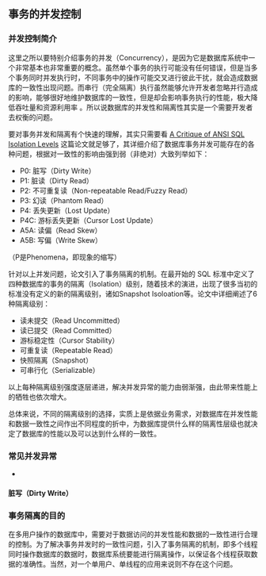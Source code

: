 ## 事务的并发控制

### 并发控制简介

这里之所以要特别介绍事务的并发（Concurrency），是因为它是数据库系统中一个非常基本也非常重要的概念。虽然单个事务的执行可能没有任何错误，但是当多个事务同时并发执行时，不同事务中的操作可能交叉进行彼此干扰，就会造成数据库的一致性出现问题。而串行（完全隔离）执行虽然能够允许开发者忽略并行造成的影响，能够很好地维护数据库的一致性，但是却会影响事务执行的性能，极大降低吞吐量和资源利用率 。所以说数据库的并发性和隔离性其实是一个需要开发者去权衡的问题。

要对事务并发和隔离有个快速的理解，其实只需要看 [A Critique of ANSI SQL Isolation Levels](https://www.microsoft.com/en-us/research/wp-content/uploads/2016/02/tr-95-51.pdf) 这篇论文就足够了，其详细介绍了数据库事务并发可能存在的各种问题，根据对一致性的影响由强到弱（非绝对）大致列举如下：

- P0: 脏写（Dirty Write）
- P1: 脏读（Dirty Read）
- P2: 不可重复读（Non-repeatable Read/Fuzzy Read）
- P3: 幻读（Phantom Read）
- P4: 丢失更新（Lost Update）
- P4C: 游标丢失更新（Cursor Lost Update）
- A5A: 读偏（Read Skew）
- A5B: 写偏（Write Skew）

（P是Phenomena，即现象的缩写）

针对以上并发问题，论文引入了事务隔离的机制。在最开始的 SQL 标准中定义了四种数据库的事务的隔离（Isolation）级别，随着技术的演进，出现了很多当初的标准没有定义的新的隔离级别，诸如Snapshot Isoloation等。论文中详细阐述了6种隔离级别：

- 读未提交（Read Uncommitted）
- 读已提交（Read Committed）
- 游标稳定性（Cursor Stability）
- 可重复读（Repeatable Read）
- 快照隔离（Snapshot）
- 可串行化（Serializable）

以上每种隔离级别强度逐层递进，解决并发异常的能力由弱渐强，由此带来性能上的牺牲也依次增大。

总体来说，不同的隔离级别的选择，实质上是依据业务需求，对数据库在并发性能和数据一致性之间作出不同程度的折中，为数据库提供什么样的隔离性层级也就决定了数据库的性能以及可以达到什么样的一致性。

### 常见并发异常

- 

#### 脏写（Dirty Write）





### 事务隔离的目的

在多用户操作的数据库中，需要对于数据访问的并发性能和数据的一致性进行合理的控制。为了解决事务并发时的一致性问题，引入了事务隔离的机制，即多个线程同时操作数据库的数据时，数据库系统要能进行隔离操作，以保证各个线程获取数据的准确性。当然，对一个单用户、单线程的应用来说则不存在这个问题。